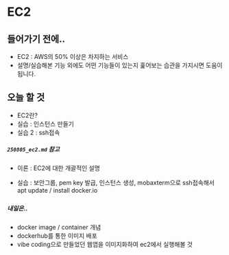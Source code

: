 # EC2



## 들어가기 전에..

- EC2 : AWS의 50% 이상은 차지하는 서비스
- 설명/실습해본 기능 외에도 어떤 기능들이 있는지 훑어보는 습관을 가지시면 도움이 됩니다.



## 오늘 할 것

- EC2란?
- 실습 : 인스턴스 만들기
- 실습 2 : ssh접속



##### `250805_ec2.md` 참고

- 이론 : EC2에 대한 개괄적인 설명

- 실습 : 보안그룹, pem key 발급, 인스턴스 생성, mobaxterm으로 ssh접속해서 apt update / install docker.io

##### 

##### 내일은..

- docker image / container 개념
- dockerhub를 통한 이미지 배포
- vibe coding으로 만들었던 웹앱을 이미지화하여 ec2에서 실행해볼 것
